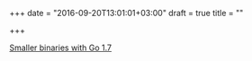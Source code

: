 +++
date = "2016-09-20T13:01:01+03:00"
draft = true
title = ""

+++

<p><a href="https://blog.golang.org/go1.7-binary-size">Smaller binaries with Go 1.7</a></p>
